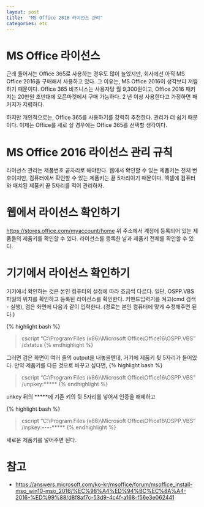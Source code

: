 ```yaml
---
layout: post
title:  "MS Office 2016 라이선스 관리"
categories: etc
---
```


# MS Office 라이선스
근래 들어서는 Office 365로 사용하는 경우도 많이 늘었지만, 회사에선 아직 MS Office 2016을 구매해서 사용하고 있다.
그 이유는, MS Office 2016이 생각보다 저렴하기 때문이다.
Office 365 비즈니스는 사용자당 월 9,300원이고, Office 2016 패키지는 20만원 초반대에 오픈마켓에서 구매 가능하다.
2 년 이상 사용한다고 가정하면 패키지가 저렴하다.

하지만 개인적으로는, Office 365를 사용하기를 강력히 추천한다. 관리가 더 쉽기 때문이다.
이제는 Office를 새로 살 경우에는 Office 365를 선택할 생각이다.

# MS Office 2016 라이선스 관리 규칙
라이선스 관리는 제품번호 끝자리로 해야한다.
웹에서 확인할 수 있는 제품키는 전체 번호이지만, 컴퓨터에서 확인할 수 있는 제품키는 끝 5자리이기 때문이다.
엑셀에 컴퓨터와 매치된 제품키 끝 5자리를 적어 관리하자.

# 웹에서 라이선스 확인하기
<https://stores.office.com/myaccount/home>
위 주소에서 계정에 등록되어 있는 제품들의 제품키를 확인할 수 있다.
라이선스를 등록한 날과 제품키 전체를 확인할 수 있다.

# 기기에서 라이선스 확인하기
기기에서 확인하는 것은 본인 컴퓨터의 설정에 따라 조금씩 다르다.
일단, OSPP.VBS 파일의 위치를 확인하고 등록된 라이선스를 확인한다.
커맨드입력기를 켜고(cmd 검색 - 실행), 검은 화면에 다음과 같이 입력한다.
(경로는 본인 컴퓨터에 맞게 수정해주면 된다.)

{% highlight bash %}
> cscript “C:\Program Files (x86)\Microsoft Office\Office16\OSPP.VBS” /dstatus
{% endhighlight %}

그러면 검은 화면이 여러 줄의 output을 내놓을텐데, 거기에 제품키 뒷 5자리가 들어있다.
만약 제품키를 다른 것으로 바꾸고 싶다면,
{% highlight bash %}
> cscript “C:\Program Files (x86)\Microsoft Office\Office16\OSPP.VBS” /unpkey:*****
{% endhighlight %}

unkey 뒤의 *****에 기존 키의 뒷 5자리를 넣어서 인증을 해제하고

{% highlight bash %}
> cscript “C:\Program Files (x86)\Microsoft Office\Office16\OSPP.VBS” /inpkey:*****-*****-*****-*****-*****
{% endhighlight %}

새로운 제품키를 넣어주면 된다.

# 참고
* <https://answers.microsoft.com/ko-kr/msoffice/forum/msoffice_install-mso_win10-mso_2016/%EC%98%A4%ED%94%BC%EC%8A%A4-2016-%ED%99%88/d8f8af7c-53d9-4c4f-a168-f56e3e062441>
